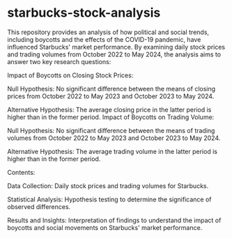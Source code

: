 # starbucks-stock-analysis
This repository provides an analysis of how political and social trends, including boycotts and the effects of the COVID-19 pandemic, have influenced Starbucks' market performance. By examining daily stock prices and trading volumes from October 2022 to May 2024, the analysis aims to answer two key research questions:

Impact of Boycotts on Closing Stock Prices:

Null Hypothesis: No significant difference between the means of closing prices from October 2022 to May 2023 and October 2023 to May 2024.

Alternative Hypothesis: The average closing price in the latter period is higher than in the former period.
Impact of Boycotts on Trading Volume:

Null Hypothesis: No significant difference between the means of trading volumes from October 2022 to May 2023 and October 2023 to May 2024.

Alternative Hypothesis: The average trading volume in the latter period is higher than in the former period.

Contents:

Data Collection: Daily stock prices and trading volumes for Starbucks.

Statistical Analysis: Hypothesis testing to determine the significance of observed differences.

Results and Insights: Interpretation of findings to understand the impact of boycotts and social movements on Starbucks' market performance.
